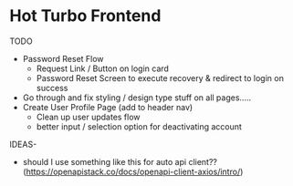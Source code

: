 # Hot Turbo Frontend

TODO

* Password Reset Flow
    * Request Link / Button on login card
    * Password Reset Screen to execute recovery & redirect to login on success
* Go through and fix styling / design type stuff on all pages.....
* Create User Profile Page (add to header nav)
    * Clean up user updates flow
    * better input / selection option for deactivating account


IDEAS-
* should I use something like this for auto api client?? (https://openapistack.co/docs/openapi-client-axios/intro/)